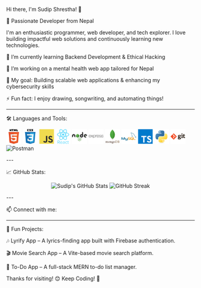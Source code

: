 Hi there, I'm Sudip Shrestha! 👋

🚀 Passionate Developer from Nepal

I'm an enthusiastic programmer, web developer, and tech explorer. I love building impactful web solutions and continuously learning new technologies.

🌱 I’m currently learning Backend Development & Ethical Hacking

🔭 I’m working on a mental health web app tailored for Nepal

🎯 My goal: Building scalable web applications & enhancing my cybersecurity skills

⚡ Fun fact: I enjoy drawing, songwriting, and automating things!



---

🛠️ Languages and Tools:

<p align="left">
  <img src="https://raw.githubusercontent.com/devicons/devicon/master/icons/html5/html5-original-wordmark.svg" alt="HTML5" width="40" height="40"/>
  <img src="https://raw.githubusercontent.com/devicons/devicon/master/icons/css3/css3-original-wordmark.svg" alt="CSS3" width="40" height="40"/>
  <img src="https://raw.githubusercontent.com/devicons/devicon/master/icons/javascript/javascript-original.svg" alt="JavaScript" width="40" height="40"/>
  <img src="https://raw.githubusercontent.com/devicons/devicon/master/icons/react/react-original-wordmark.svg" alt="React" width="40" height="40"/>
  <img src="https://raw.githubusercontent.com/devicons/devicon/master/icons/nodejs/nodejs-original-wordmark.svg" alt="Node.js" width="40" height="40"/>
  <img src="https://raw.githubusercontent.com/devicons/devicon/master/icons/express/express-original-wordmark.svg" alt="Express.js" width="40" height="40"/>
  <img src="https://raw.githubusercontent.com/devicons/devicon/master/icons/mongodb/mongodb-original-wordmark.svg" alt="MongoDB" width="40" height="40"/>
  <img src="https://raw.githubusercontent.com/devicons/devicon/master/icons/mysql/mysql-original-wordmark.svg" alt="MySQL" width="40" height="40"/>
  <img src="https://raw.githubusercontent.com/devicons/devicon/master/icons/typescript/typescript-original.svg" alt="TypeScript" width="40" height="40"/>
  <img src="https://raw.githubusercontent.com/devicons/devicon/master/icons/python/python-original.svg" alt="Python" width="40" height="40"/>
  <img src="https://raw.githubusercontent.com/devicons/devicon/master/icons/git/git-original-wordmark.svg" alt="Git" width="40" height="40"/>
  <img src="https://www.vectorlogo.zone/logos/getpostman/getpostman-icon.svg" alt="Postman" width="40" height="40"/>
</p>
---

📈 GitHub Stats:

<p align="center">
  <img src="https://github-readme-stats.vercel.app/api?username=sudipshrestha&show_icons=true&theme=radical" alt="Sudip's GitHub Stats" width="48%"/>
  <img src="https://github-readme-streak-stats.herokuapp.com/?user=sudipshrestha&theme=radical" alt="GitHub Streak" width="48%"/>
</p>
---

📫 Connect with me:

  


---

🎵 Fun Projects:

🎶 Lyrify App – A lyrics-finding app built with Firebase authentication.

🎬 Movie Search App – A Vite-based movie search platform.

📅 To-Do App – A full-stack MERN to-do list manager.


Thanks for visiting! 😊 Keep Coding! 🚀

